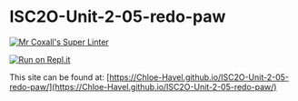 # ISC2O-Unit-2-05-redo-paw

[![Mr Coxall's Super Linter](https://github.com/Chloe-HaveISC2O-Unit-2-05-redo-paw-1/workflows/Mr%20Coxall's%20Super%20Linter/badge.svg)](https://github.com/Chloe-Havel/ISC2O-Unit-2-05-redo-paw/actions)

[![Run on Repl.it](https://repl.it/badge/github/Chloe-Havel/ISC2O-Unit-2-05-redo-paw1)](https://repl.it/github/Chloe-Havel/ISC2O-Unit-2-05-redo-paw)

This site can be found at: [https://Chloe-Havel.github.io/ISC2O-Unit-2-05-redo-paw/](https://Chloe-Havel.github.io/ISC2O-Unit-2-05-redo-paw/)
